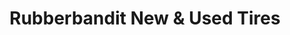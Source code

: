 ---
title: "Rubberbandit New & Used Tires"
url: /lynchburg/rubberbandit-new-und-used-tires/
shop: Reifen
---